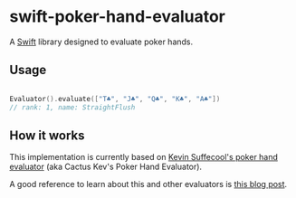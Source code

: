 # swift-poker-hand-evaluator

A [Swift](https://developer.apple.com/library/prerelease/iOS/documentation/Swift/Conceptual/Swift_Programming_Language/index.html) library designed to evaluate poker hands.

## Usage

```swift

Evaluator().evaluate(["T♣", "J♣", "Q♣", "K♣", "A♣"])
// rank: 1, name: StraightFlush
```

## How it works

This implementation is currently based on [Kevin Suffecool's poker hand evaluator](http://www.suffecool.net/poker/evaluator.html)  (aka Cactus Kev's Poker Hand Evaluator).

A good reference to learn about this and other evaluators is [this blog post](http://www.codingthewheel.com/archives/poker-hand-evaluator-roundup/).